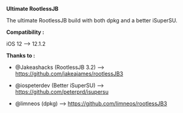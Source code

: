 **Ultimate RootlessJB**

The ultimate RootlessJB build with both dpkg and a better iSuperSU.


**Compatibility :**

iOS 12 —> 12.1.2


**Thanks to :**

- @Jakeashacks (RootlessJB 3.2) --> https://github.com/jakeajames/rootlessJB3

- @iospeterdev (Better iSuperSU) --> https://github.com/peterprd/isupersu

- @limneos (dpkg) --> https://github.com/limneos/rootlessJB3
